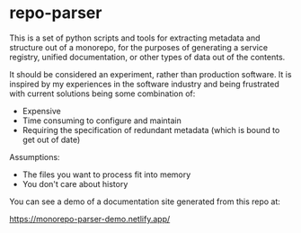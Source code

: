 # repo-parser

This is a set of python scripts and tools for extracting metadata and structure
out of a monorepo, for the purposes of generating a service registry, unified documentation, or other types of data out of the contents.

It should be considered an experiment, rather than production software. It is inspired by my experiences in the software industry and being frustrated with current solutions being some combination of:

- Expensive
- Time consuming to configure and maintain
- Requiring the specification of redundant metadata (which is bound to get out of date)

Assumptions:

- The files you want to process fit into memory
- You don't care about history

You can see a demo of a documentation site generated from this repo at:

https://monorepo-parser-demo.netlify.app/
